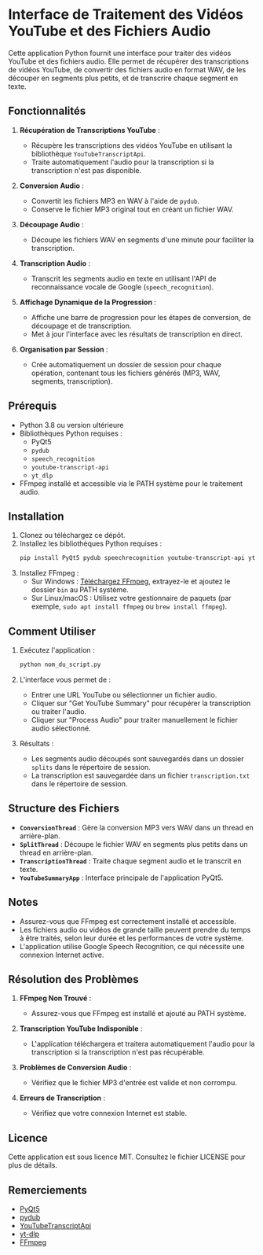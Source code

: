 
# Interface de Traitement des Vidéos YouTube et des Fichiers Audio

Cette application Python fournit une interface pour traiter des vidéos YouTube et des fichiers audio. Elle permet de récupérer des transcriptions de vidéos YouTube, de convertir des fichiers audio en format WAV, de les découper en segments plus petits, et de transcrire chaque segment en texte.

## Fonctionnalités

1. **Récupération de Transcriptions YouTube** :

   - Récupère les transcriptions des vidéos YouTube en utilisant la bibliothèque `YouTubeTranscriptApi`.
   - Traite automatiquement l'audio pour la transcription si la transcription n'est pas disponible.

2. **Conversion Audio** :

   - Convertit les fichiers MP3 en WAV à l'aide de `pydub`.
   - Conserve le fichier MP3 original tout en créant un fichier WAV.

3. **Découpage Audio** :

   - Découpe les fichiers WAV en segments d'une minute pour faciliter la transcription.

4. **Transcription Audio** :

   - Transcrit les segments audio en texte en utilisant l'API de reconnaissance vocale de Google (`speech_recognition`).

5. **Affichage Dynamique de la Progression** :

   - Affiche une barre de progression pour les étapes de conversion, de découpage et de transcription.
   - Met à jour l'interface avec les résultats de transcription en direct.

6. **Organisation par Session** :

   - Crée automatiquement un dossier de session pour chaque opération, contenant tous les fichiers générés (MP3, WAV, segments, transcription).

## Prérequis

- Python 3.8 ou version ultérieure
- Bibliothèques Python requises :
  - PyQt5
  - `pydub`
  - `speech_recognition`
  - `youtube-transcript-api`
  - `yt_dlp`
- FFmpeg installé et accessible via le PATH système pour le traitement audio.

## Installation

1. Clonez ou téléchargez ce dépôt.
2. Installez les bibliothèques Python requises :
   ```bash
   pip install PyQt5 pydub speechrecognition youtube-transcript-api yt-dlp
   ```
3. Installez FFmpeg :
   - Sur Windows : [Téléchargez FFmpeg](https://ffmpeg.org/download.html), extrayez-le et ajoutez le dossier `bin` au PATH système.
   - Sur Linux/macOS : Utilisez votre gestionnaire de paquets (par exemple, `sudo apt install ffmpeg` ou `brew install ffmpeg`).

## Comment Utiliser

1. Exécutez l'application :

   ```bash
   python nom_du_script.py
   ```

2. L'interface vous permet de :

   - Entrer une URL YouTube ou sélectionner un fichier audio.
   - Cliquer sur "Get YouTube Summary" pour récupérer la transcription ou traiter l'audio.
   - Cliquer sur "Process Audio" pour traiter manuellement le fichier audio sélectionné.

3. Résultats :

   - Les segments audio découpés sont sauvegardés dans un dossier `splits` dans le répertoire de session.
   - La transcription est sauvegardée dans un fichier `transcription.txt` dans le répertoire de session.

## Structure des Fichiers

- **`ConversionThread`** :
  Gère la conversion MP3 vers WAV dans un thread en arrière-plan.
- **`SplitThread`** :
  Découpe le fichier WAV en segments plus petits dans un thread en arrière-plan.
- **`TranscriptionThread`** :
  Traite chaque segment audio et le transcrit en texte.
- **`YouTubeSummaryApp`** :
  Interface principale de l'application PyQt5.

## Notes

- Assurez-vous que FFmpeg est correctement installé et accessible.
- Les fichiers audio ou vidéos de grande taille peuvent prendre du temps à être traités, selon leur durée et les performances de votre système.
- L'application utilise Google Speech Recognition, ce qui nécessite une connexion Internet active.

## Résolution des Problèmes

1. **FFmpeg Non Trouvé** :

   - Assurez-vous que FFmpeg est installé et ajouté au PATH système.

2. **Transcription YouTube Indisponible** :

   - L'application téléchargera et traitera automatiquement l'audio pour la transcription si la transcription n'est pas récupérable.

3. **Problèmes de Conversion Audio** :

   - Vérifiez que le fichier MP3 d'entrée est valide et non corrompu.

4. **Erreurs de Transcription** :

   - Vérifiez que votre connexion Internet est stable.

## Licence

Cette application est sous licence MIT. Consultez le fichier LICENSE pour plus de détails.

## Remerciements

- [PyQt5](https://riverbankcomputing.com/software/pyqt/intro)
- [pydub](https://github.com/jiaaro/pydub)
- [YouTubeTranscriptApi](https://github.com/jdepoix/youtube-transcript-api)
- [yt-dlp](https://github.com/yt-dlp/yt-dlp)
- [FFmpeg](https://ffmpeg.org/)
